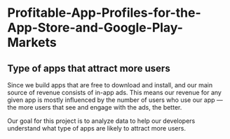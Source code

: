 # Profitable-App-Profiles-for-the-App-Store-and-Google-Play-Markets

## Type of apps that attract more users

Since we build apps that are free to download and install, and our main source of revenue consists of in-app ads. This means our revenue for any given app is mostly influenced by the number of users who use our app — the more users that see and engage with the ads, the better.

Our goal for this project is to analyze data to help our developers understand what type of apps are likely to attract more users.
